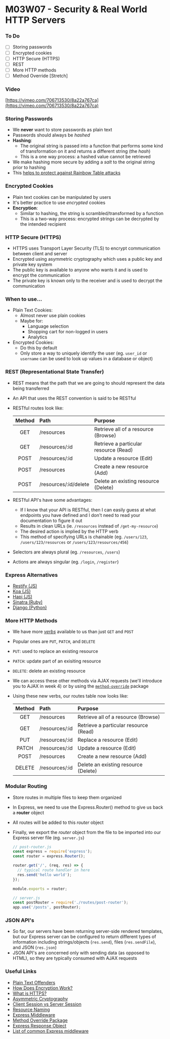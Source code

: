 # M03W07 - Security & Real World HTTP Servers

### To Do

- [ ] Storing passwords
- [ ] Encrypted cookies
- [ ] HTTP Secure (HTTPS)
- [ ] REST
- [ ] More HTTP methods
- [ ] Method Override [Stretch]

### Video

[https://vimeo.com/706713530/8a22a767ca](https://vimeo.com/706713530/8a22a767ca)

### Storing Passwords

- We **never** want to store passwords as plain text
- Passwords should always be _hashed_
- **Hashing**:
  - The original string is passed into a function that performs some kind of transformation on it and returns a different string (the _hash_)
  - This is a one way process: a hashed value cannot be retrieved
- We make hashing more secure by adding a _salt_ to the original string prior to hashing
- This [helps to protect against Rainbow Table attacks](https://stackoverflow.com/questions/420843/how-does-password-salt-help-against-a-rainbow-table-attack)

### Encrypted Cookies

- Plain text cookies can be manipulated by users
- It's better practice to use _encrypted_ cookies
- **Encryption**:
  - Similar to hashing, the string is scrambled/transformed by a function
  - This is a two-way process: encrypted strings can be decrypted by the intended recipient

### HTTP Secure (HTTPS)

- HTTPS uses Transport Layer Security (TLS) to encrypt communication between client and server
- Encrypted using asymmetric cryptography which uses a public key and private key system
- The public key is available to anyone who wants it and is used to encrypt the communication
- The private key is known only to the receiver and is used to decrypt the communication

### When to use...

- Plain Text Cookies:
  - Almost never use plain cookies
  - Maybe for:
    - Language selection
    - Shopping cart for non-logged in users
    - Analytics
- Encrypted Cookies:
  - Do this by default
  - Only store a way to uniquely identify the user (eg. `user_id` or `username` can be used to look up values in a database or object)

### REST (Representational State Transfer)

- REST means that the path that we are going to should represent the data being transferred
- An API that uses the REST convention is said to be RESTful
- RESTful routes look like:

  | **Method** | **Path**              | **Purpose**                           |
  | :--------: | :-------------------- | :------------------------------------ |
  |    GET     | /resources            | Retrieve all of a resource (Browse)   |
  |    GET     | /resources/:id        | Retrieve a particular resource (Read) |
  |    POST    | /resources/:id        | Update a resource (Edit)              |
  |    POST    | /resources            | Create a new resource (Add)           |
  |    POST    | /resources/:id/delete | Delete an existing resource (Delete)  |

- RESTful API's have some advantages:

  - If I know that your API is RESTful, then I can easily guess at what endpoints you have defined and I don't need to read your documentation to figure it out
  - Results in clean URLs (ie. `/resources` instead of `/get-my-resource`)
  - The desired action is implied by the HTTP verb
  - This method of specifying URLs is chainable (eg. `/users/123`, `/users/123/resources` or `/users/123/resources/456`)

- Selectors are always plural (eg. `/resources`, `/users`)
- Actions are always singular (eg. `/login`, `/register`)

### Express Alternatives

- [Restify (JS)](http://restify.com/)
- [Koa (JS)](https://koajs.com/)
- [Hapi (JS)](https://hapi.dev/api/?v=19.0.5)
- [Sinatra (Ruby)](http://sinatrarb.com/documentation.html)
- [Django (Python)](https://www.djangoproject.com/)

### More HTTP Methods

- We have more [_verbs_](https://developer.mozilla.org/en-US/docs/Web/HTTP/Methods) available to us than just `GET` and `POST`
- Popular ones are `PUT`, `PATCH`, and `DELETE`
- `PUT`: used to replace an existing resource
- `PATCH`: update part of an exisiting resource
- `DELETE`: delete an existing resource
- We can access these other methods via AJAX requests (we'll introduce you to AJAX in week 4) or by using the [`method-override`](https://www.npmjs.com/package/method-override) package
- Using these new verbs, our routes table now looks like:

  | **Method** | **Path**       | **Purpose**                           |
  | :--------: | :------------- | :------------------------------------ |
  |    GET     | /resources     | Retrieve all of a resource (Browse)   |
  |    GET     | /resources/:id | Retrieve a particular resource (Read) |
  |    PUT     | /resources/:id | Replace a resource (Edit)             |
  |   PATCH    | /resources/:id | Update a resource (Edit)              |
  |    POST    | /resources     | Create a new resource (Add)           |
  |   DELETE   | /resources/:id | Delete an existing resource (Delete)  |

### Modular Routing

- Store routes in multiple files to keep them organized
- In Express, we need to use the Express.Router() method to give us back a **router** object
- All routes will be added to this _router_ object
- Finally, we export the _router_ object from the file to be imported into our Express server file (eg. `server.js`)

  ```js
  // post-router.js
  const express = require('express');
  const router = express.Router();

  router.get('/', (req, res) => {
    // typical route handler in here
    res.send('hello world');
  });

  module.exports = router;

  // server.js
  const postRouter = require('./routes/post-router');
  app.use('/posts', postRouter);
  ```

### JSON API's

- So far, our servers have been returning server-side rendered templates, but our Express server can be configured to return different types of information including strings/objects (`res.send`), files (`res.sendFile`), and JSON (`res.json`)
- JSON API's are concerned only with sending data (as opposed to HTML), so they are typically consumed with AJAX requests

### Useful Links

- [Plain Text Offenders](https://github.com/plaintextoffenders/plaintextoffenders/blob/master/offenders.csv)
- [How Does Encryption Work?](https://medium.com/searchencrypt/what-is-encryption-how-does-it-work-e8f20e340537)
- [What is HTTPS?](https://www.cloudflare.com/learning/ssl/what-is-https/)
- [Asymmetric Cryptography](https://searchsecurity.techtarget.com/definition/asymmetric-cryptography)
- [Client Session vs Server Session](http://www.rodsonluo.com/client-session-vs-server-session)
- [Resource Naming](https://restfulapi.net/resource-naming/)
- [Express Middleware](https://expressjs.com/en/guide/using-middleware.html)
- [Method Override Package](https://www.npmjs.com/package/method-override)
- [Express Response Object](http://expressjs.com/en/api.html#res)
- [List of common Express middleware](https://expressjs.com/en/resources/middleware.html)
